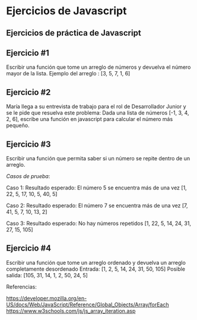 # Ejercicios de Javascript
## Ejercicios de práctica de Javascript


## Ejercicio #1
Escribir una función que tome un arreglo de números y devuelva el número mayor de la lista. 
Ejemplo del arreglo : [3, 5, 7, 1, 6]

## Ejercicio #2
María llega a su entrevista de trabajo para el rol de Desarrollador Junior y se le pide que resuelva este problema:
Dada una lista de números [-1, 3, 4, 2, 6], escribe una función en javascript para calcular el número más pequeño.

## Ejercicio #3
Escribir una función que permita saber si un número se repite dentro de un arreglo.

*Casos de prueba*:

Caso 1: Resultado esperado: El número 5 se encuentra más de una vez
[1, 22, 5, 17, 10, 5, 40, 5]

Caso 2: Resultado esperado: El número 7 se encuentra más de una vez
[7, 41, 5, 7, 10, 13, 2]

Caso 3: Resultado esperado: No hay números repetidos
[1, 22, 5, 14, 24, 31, 27, 15, 105]

## Ejercicio #4
Escribir una función que tome un arreglo ordenado y devuelva un arreglo completamente desordenado
Entrada: [1, 2, 5, 14, 24, 31, 50, 105]
Posible salida: [105, 31, 14, 1, 2, 50, 24, 5]


Referencias:

https://developer.mozilla.org/en-US/docs/Web/JavaScript/Reference/Global_Objects/Array/forEach
https://www.w3schools.com/js/js_array_iteration.asp
